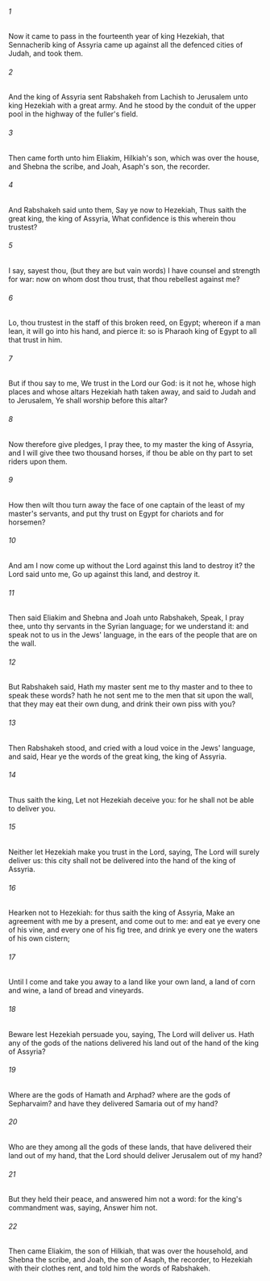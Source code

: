 ###### 1
Now it came to pass in the fourteenth year of king Hezekiah, that Sennacherib king of Assyria came up against all the defenced cities of Judah, and took them.

###### 2
And the king of Assyria sent Rabshakeh from Lachish to Jerusalem unto king Hezekiah with a great army. And he stood by the conduit of the upper pool in the highway of the fuller's field.

###### 3
Then came forth unto him Eliakim, Hilkiah's son, which was over the house, and Shebna the scribe, and Joah, Asaph's son, the recorder.

###### 4
And Rabshakeh said unto them, Say ye now to Hezekiah, Thus saith the great king, the king of Assyria, What confidence is this wherein thou trustest?

###### 5
I say, sayest thou, (but they are but vain words) I have counsel and strength for war: now on whom dost thou trust, that thou rebellest against me?

###### 6
Lo, thou trustest in the staff of this broken reed, on Egypt; whereon if a man lean, it will go into his hand, and pierce it: so is Pharaoh king of Egypt to all that trust in him.

###### 7
But if thou say to me, We trust in the Lord our God: is it not he, whose high places and whose altars Hezekiah hath taken away, and said to Judah and to Jerusalem, Ye shall worship before this altar?

###### 8
Now therefore give pledges, I pray thee, to my master the king of Assyria, and I will give thee two thousand horses, if thou be able on thy part to set riders upon them.

###### 9
How then wilt thou turn away the face of one captain of the least of my master's servants, and put thy trust on Egypt for chariots and for horsemen?

###### 10
And am I now come up without the Lord against this land to destroy it? the Lord said unto me, Go up against this land, and destroy it.

###### 11
Then said Eliakim and Shebna and Joah unto Rabshakeh, Speak, I pray thee, unto thy servants in the Syrian language; for we understand it: and speak not to us in the Jews' language, in the ears of the people that are on the wall.

###### 12
But Rabshakeh said, Hath my master sent me to thy master and to thee to speak these words? hath he not sent me to the men that sit upon the wall, that they may eat their own dung, and drink their own piss with you?

###### 13
Then Rabshakeh stood, and cried with a loud voice in the Jews' language, and said, Hear ye the words of the great king, the king of Assyria.

###### 14
Thus saith the king, Let not Hezekiah deceive you: for he shall not be able to deliver you.

###### 15
Neither let Hezekiah make you trust in the Lord, saying, The Lord will surely deliver us: this city shall not be delivered into the hand of the king of Assyria.

###### 16
Hearken not to Hezekiah: for thus saith the king of Assyria, Make an agreement with me by a present, and come out to me: and eat ye every one of his vine, and every one of his fig tree, and drink ye every one the waters of his own cistern;

###### 17
Until I come and take you away to a land like your own land, a land of corn and wine, a land of bread and vineyards.

###### 18
Beware lest Hezekiah persuade you, saying, The Lord will deliver us. Hath any of the gods of the nations delivered his land out of the hand of the king of Assyria?

###### 19
Where are the gods of Hamath and Arphad? where are the gods of Sepharvaim? and have they delivered Samaria out of my hand?

###### 20
Who are they among all the gods of these lands, that have delivered their land out of my hand, that the Lord should deliver Jerusalem out of my hand?

###### 21
But they held their peace, and answered him not a word: for the king's commandment was, saying, Answer him not.

###### 22
Then came Eliakim, the son of Hilkiah, that was over the household, and Shebna the scribe, and Joah, the son of Asaph, the recorder, to Hezekiah with their clothes rent, and told him the words of Rabshakeh.

